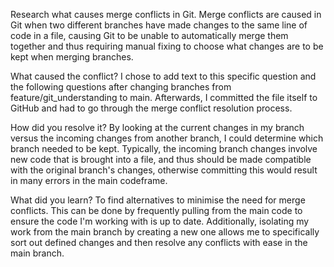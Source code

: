 Research what causes merge conflicts in Git.
Merge conflicts are caused in Git when two different branches have made changes to the same line of code in a file, causing Git to be unable to automatically merge them together and thus requiring manual fixing to choose what changes are to be kept when merging branches.

What caused the conflict?
I chose to add text to this specific question and the following questions after changing branches from feature/git_understanding to main. Afterwards, I committed the file itself to GitHub and had to go through the merge conflict resolution process.

How did you resolve it?
By looking at the current changes in my branch versus the incoming changes from another branch, I could determine which branch needed to be kept. Typically, the incoming branch changes involve new code that is brought into a file, and thus should be made compatible with the original branch's changes, otherwise committing this would result in many errors in the main codeframe.

What did you learn?
To find alternatives to minimise the need for merge conflicts. This can be done by frequently pulling from the main code to ensure the code I'm working with is up to date. Additionally, isolating my work from the main branch by creating a new one allows me to specifically sort out defined changes and then resolve any conflicts with ease in the main branch.
